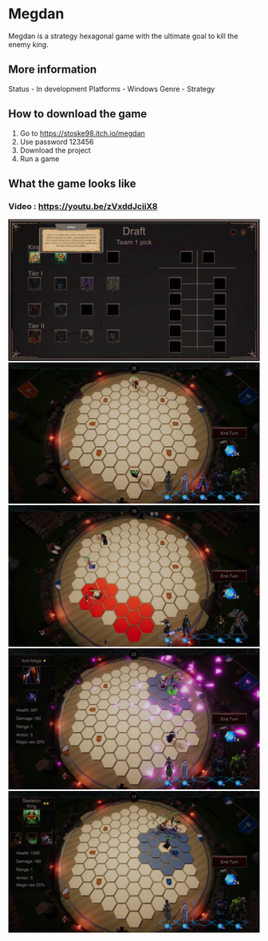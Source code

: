 # Megdan
Megdan is a strategy hexagonal game with the ultimate goal to kill the enemy king.

## More information
Status - In development
Platforms -	Windows
Genre	- Strategy

## How to download the game
1. Go to https://stoske98.itch.io/megdan
2. Use password 123456
3. Download the project
4. Run a game

## What the game looks like
### Video : https://youtu.be/zVxddJciiX8
![alt_text](https://github.com/Stoske98/Megdan/blob/main/Screenshots/p11.png)
![alt_text](https://github.com/Stoske98/Megdan/blob/main/Screenshots/p12.png)
![alt_text](https://github.com/Stoske98/Megdan/blob/main/Screenshots/p13.png)
![alt_text](https://github.com/Stoske98/Megdan/blob/main/Screenshots/p14.png)
![alt_text](https://github.com/Stoske98/Megdan/blob/main/Screenshots/p15.png)
